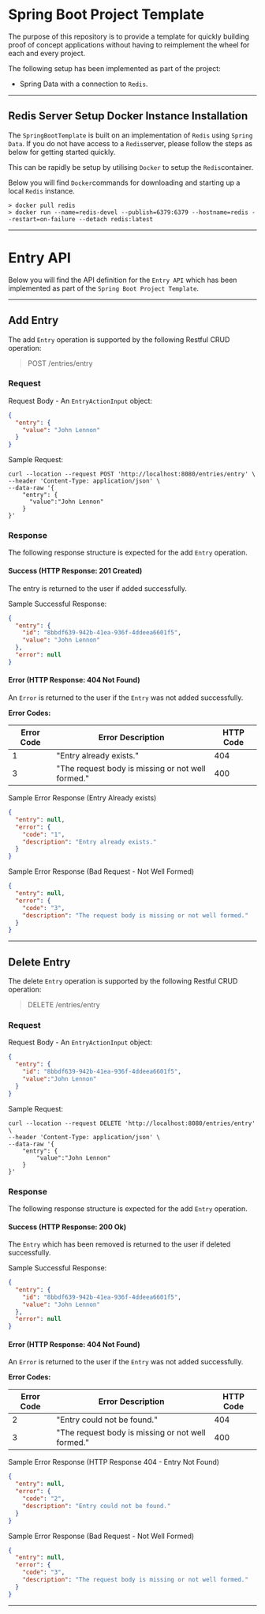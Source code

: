 # Spring Boot Project Template

The purpose of this repository is to provide a template for quickly building proof of concept applications without
having to reimplement the wheel for each and every project.

The following setup has been implemented as part of the project:

* Spring Data with a connection to `Redis`.

---

## Redis Server Setup Docker Instance Installation

The `SpringBootTemplate` is built on an implementation of `Redis` using `Spring Data`. If you do not have access to
a `Redis`server, please follow the steps as below for getting started quickly.

This can be rapidly be setup by utilising `Docker` to setup the `Redis`container.

Below you will find `Docker`commands for downloading and starting up a local `Redis` instance.

```
> docker pull redis
> docker run --name=redis-devel --publish=6379:6379 --hostname=redis --restart=on-failure --detach redis:latest
```

---

# Entry API

Below you will find the API definition for the `Entry API` which has been implemented as part of
the `Spring Boot Project Template`.

---

## Add Entry

The add `Entry` operation is supported by the following Restful CRUD operation:
> POST /entries/entry

### Request

Request Body - An `EntryActionInput` object:
```json
{
  "entry": {
    "value": "John Lennon"
  }
}
```

Sample Request:
```shell
curl --location --request POST 'http://localhost:8080/entries/entry' \
--header 'Content-Type: application/json' \
--data-raw '{
    "entry": {
      "value":"John Lennon"
    }
}'
```

### Response

The following response structure is expected for the add `Entry` operation.

#### Success (HTTP Response: 201 Created)

The entry is returned to the user if added successfully.

Sample Successful Response:
```json
{
  "entry": {
    "id": "8bbdf639-942b-41ea-936f-4ddeea6601f5",
    "value": "John Lennon"
  },
  "error": null
}
```

#### Error (HTTP Response: 404 Not Found)

An `Error` is returned to the user if the `Entry` was not added successfully.

**Error Codes:**

| Error Code    | Error Description  | HTTP Code     |          
| ------------- |-------------| -------------|
| 1             | "Entry already exists." | 404 |
| 3             |  "The request body is missing or not well formed." | 400 |

Sample Error Response (Entry Already exists)
```json
{
  "entry": null,
  "error": {
    "code": "1",
    "description": "Entry already exists."
  }
}
```

Sample Error Response (Bad Request - Not Well Formed)
```json
{
  "entry": null,
  "error": {
    "code": "3",
    "description": "The request body is missing or not well formed."
  }
}
```

---

## Delete Entry

The delete `Entry` operation is supported by the following Restful CRUD operation:
> DELETE /entries/entry

### Request

Request Body - An `EntryActionInput` object:
```json
{
  "entry": {
    "id": "8bbdf639-942b-41ea-936f-4ddeea6601f5",
    "value":"John Lennon"
  }
}
```

Sample Request:
```shell
curl --location --request DELETE 'http://localhost:8080/entries/entry' \
--header 'Content-Type: application/json' \
--data-raw '{
    "entry": {
        "value":"John Lennon"
    }
}'
```

### Response

The following response structure is expected for the add `Entry` operation.

#### Success (HTTP Response: 200 Ok)

The `Entry` which has been removed is returned to the user if deleted successfully.

Sample Successful Response:
```json
{
  "entry": {
    "id": "8bbdf639-942b-41ea-936f-4ddeea6601f5",
    "value": "John Lennon"
  },
  "error": null
}
```

#### Error (HTTP Response: 404 Not Found)

An `Error` is returned to the user if the `Entry` was not added successfully.

**Error Codes:**

| Error Code    | Error Description  | HTTP Code     |          
| ------------- |-------------| -------------|
| 2             | "Entry could not be found." | 404 |
| 3             | "The request body is missing or not well formed." | 400 |

Sample Error Response (HTTP Response 404 - Entry Not Found)
```json
{
  "entry": null,
  "error": {
    "code": "2",
    "description": "Entry could not be found."
  }
}
```

Sample Error Response (Bad Request - Not Well Formed)
```json
{
  "entry": null,
  "error": {
    "code": "3",
    "description": "The request body is missing or not well formed."
  }
}
```

---
